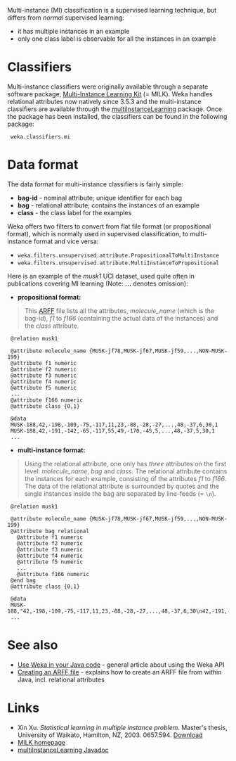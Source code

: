 Multi-instance (MI) classification is a supervised learning technique, but differs from *normal* supervised learning:

* it has multiple instances in an example
* only one class label is observable for all the instances in an example

# Classifiers
Multi-instance classifiers were originally available through a separate software package, [Multi-Instance Learning Kit](http://www.cs.waikato.ac.nz/~ml/milk/) (= MILK). Weka handles relational attributes now natively since 3.5.3 and the multi-instance classifiers are available through the [multiInstanceLearning](https://weka.sourceforge.io/doc.packages/multiInstanceLearning/) package. Once the package has been installed, the classifiers can be found in the following package:

```text
 weka.classifiers.mi
```

# Data format
The data format for multi-instance classifiers is fairly simple:

* **bag-id** - nominal attribute; unique identifier for each bag
* **bag** - relational attribute; contains the instances of an example
* **class** - the class label for the examples

Weka offers two filters to convert from flat file format (or propositional format), which is normally used in supervised classification, to multi-instance format and vice versa:

* `weka.filters.unsupervised.attribute.PropositionalToMultiInstance`
* `weka.filters.unsupervised.attribute.MultiInstanceToPropositional`

Here is an example of the *musk1* UCI dataset, used quite often in publications covering MI learning (Note: **...** denotes omission):

* **propositional format:**
> This [ARFF](formats_and_processing/arff.md) file lists all the attributes, *molecule_name* (which is the bag-id), *f1* to *f166* (containing the actual data of the instances) and the *class* attribute.
```text
 @relation musk1
 
 @attribute molecule_name {MUSK-jf78,MUSK-jf67,MUSK-jf59,...,NON-MUSK-199}
 @attribute f1 numeric
 @attribute f2 numeric
 @attribute f3 numeric
 @attribute f4 numeric
 @attribute f5 numeric
 ...
 @attribute f166 numeric
 @attribute class {0,1}
 
 @data
 MUSK-188,42,-198,-109,-75,-117,11,23,-88,-28,-27,...,48,-37,6,30,1
 MUSK-188,42,-191,-142,-65,-117,55,49,-170,-45,5,...,48,-37,5,30,1
 ...
```
* **multi-instance format:**
> Using the relational attribute, one only has *three* attributes on the first level: 
*molecule_name*, *bag* and *class*. The relational attribute contains the instances for each example, consisting of the attributes *f1* to *f166*. The data of the relational attribute is surrounded by quotes and the single instances inside the bag are separated by line-feeds (= `\n`).
```text
 @relation musk1
 
 @attribute molecule_name {MUSK-jf78,MUSK-jf67,MUSK-jf59,...,NON-MUSK-199}
 @attribute bag relational
   @attribute f1 numeric
   @attribute f2 numeric
   @attribute f3 numeric
   @attribute f4 numeric
   @attribute f5 numeric
   ...
   @attribute f166 numeric
 @end bag
 @attribute class {0,1}
 
 @data
 MUSK-188,"42,-198,-109,-75,-117,11,23,-88,-28,-27,...,48,-37,6,30\n42,-191,-142,-65,-117,55,49,-170,-45,5,...,48,-37,5,30\n...",1
 ...
```

# See also
* [Use Weka in your Java code](use_weka_in_your_java_code.md) - general article about using the Weka API
* [Creating an ARFF file](formats_and_processing/creating_arff_file.md) - explains how to create an ARFF file from within Java, incl. relational attributes

# Links
* Xin Xu. *Statistical learning in multiple instance problem.* Master's thesis, University of Waikato, Hamilton, NZ, 2003. 0657.594. [Download](http://www.cs.waikato.ac.nz/~ml/publications/2003/xinxu_thesis.ps.gz)
* [MILK homepage](http://www.cs.waikato.ac.nz/~ml/milk/)
* [multiInstanceLearning Javadoc](https://weka.sourceforge.io/doc.packages/multiInstanceLearning/)
